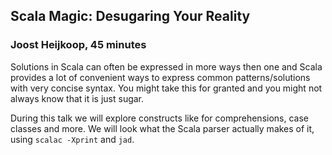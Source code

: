 ## Scala Magic: Desugaring Your Reality

### Joost Heijkoop, 45 minutes

Solutions in Scala can often be expressed in more ways then one and Scala
provides a lot of convenient ways to express common patterns/solutions with
very concise syntax. You might take this for granted and you might not always
know that it is just sugar.

During this talk we will explore constructs like for comprehensions, case
classes and more. We will look what the Scala parser actually makes of it,
using `scalac -Xprint` and `jad`.
